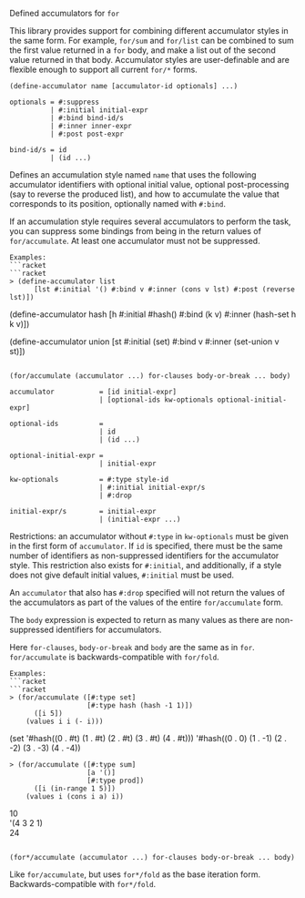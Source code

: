 Defined accumulators for `for`

This library provides support for combining different accumulator styles
in the same form. For example, `for/sum` and `for/list` can be combined
to sum the first value returned in a `for` body, and make a list out of
the second value returned in that body. Accumulator styles are
user-definable and are flexible enough to support all current `for/*`
forms.

```racket
(define-accumulator name [accumulator-id optionals] ...)
                                                        
optionals = #:suppress                                  
          | #:initial initial-expr                      
          | #:bind bind-id/s                            
          | #:inner inner-expr                          
          | #:post post-expr                            
                                                        
bind-id/s = id                                          
          | (id ...)                                    
```

Defines an accumulation style named `name` that uses the following
accumulator identifiers with optional initial value, optional
post-processing (say to reverse the produced list), and how to
accumulate the value that corresponds to its position, optionally named
with `#:bind`.

If an accumulation style requires several accumulators to perform the
task, you can suppress some bindings from being in the return values of
`for/accumulate`. At least one accumulator must not be suppressed.

```racket
Examples:                                                                            
```racket                                                                            
```racket                                                                            
> (define-accumulator list                                                           
      [lst #:initial '() #:bind v #:inner (cons v lst) #:post (reverse lst)])        
```                                                                                  
>                                                                                    
(define-accumulator hash [h #:initial #hash() #:bind (k v) #:inner (hash-set h k v)])
>                                                                                    
(define-accumulator union [st #:initial (set) #:bind v #:inner (set-union v st)])    
```                                                                                  
```

```racket
(for/accumulate (accumulator ...) for-clauses body-or-break ... body)    
                                                                         
accumulator           = [id initial-expr]                                
                      | [optional-ids kw-optionals optional-initial-expr]
                                                                         
optional-ids          =                                                  
                      | id                                               
                      | (id ...)                                         
                                                                         
optional-initial-expr =                                                  
                      | initial-expr                                     
                                                                         
kw-optionals          = #:type style-id                                  
                      | #:initial initial-expr/s                         
                      | #:drop                                           
                                                                         
initial-expr/s        = initial-expr                                     
                      | (initial-expr ...)                               
```

Restrictions: an accumulator without `#:type` in `kw-optionals` must be
given in the first form of `accumulator`. If `id` is specified, there
must be the same number of identifiers as non-suppressed identifiers for
the accumulator style. This restriction also exists for `#:initial`, and
additionally, if a style does not give default initial values,
`#:initial` must be used.

An `accumulator` that also has `#:drop` specified will not return the
values of the accumulators as part of the values of the entire
`for/accumulate` form.

The `body` expression is expected to return as many values as there are
non-suppressed identifiers for accumulators.

Here `for-clauses`, `body-or-break` and `body` are the same as in `for`.
`for/accumulate` is backwards-compatible with `for/fold`.

```racket
Examples:                                                        
```racket                                                        
```racket                                                        
> (for/accumulate ([#:type set]                                  
                   [#:type hash (hash -1 1)])                    
      ([i 5])                                                    
    (values i i (- i)))                                          
```                                                              
(set        '#hash((0 . #t) (1 . #t) (2 . #t) (3 . #t) (4 . #t)))
'#hash((0 . 0) (1 . -1) (2 . -2) (3 . -3) (4 . -4))              
```racket                                                        
> (for/accumulate ([#:type sum]                                  
                   [a '()]                                       
                   [#:type prod])                                
      ([i (in-range 1 5)])                                       
    (values i (cons i a) i))                                     
```                                                              
10                                                               
'(4 3 2 1)                                                       
24                                                               
```                                                              
```

```racket
(for*/accumulate (accumulator ...) for-clauses body-or-break ... body)
```

Like `for/accumulate`, but uses `for*/fold` as the base iteration form.
Backwards-compatible with `for*/fold`.
